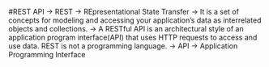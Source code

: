 #REST API
-> REST -> REpresentational State Transfer
-> It is a set of concepts for modeling and accessing your application’s data as interrelated objects and collections.
-> A RESTful API is an architectural style of an application program interface(API) that uses HTTP requests to access and use data. REST is not a programming language.
-> API -> Application Programming Interface